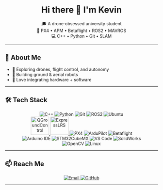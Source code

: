 <h1 align="center">Hi there 👋 I'm Kevin</h1>

<p align="center">
  🎓 A drone‑obsessed university student<br>
  🚁 PX4 • APM • Betaflight • ROS2 • MAVROS<br>
  💻 C++ • Python • Git • SLAM
</p>

---

## 🚀 About Me

- 🔧 Exploring drones, flight control, and autonomy  
- 🤖 Building ground & aerial robots  
- 🧩 Love integrating hardware + software  

---

## 🛠️ Tech Stack

<p align="center">
  <!-- Languages & Frameworks -->
  <img src="https://img.shields.io/badge/C%2B%2B-00599C?style=for-the-badge&logo=c%2B%2B&logoColor=white" alt="C++"/>
  <img src="https://img.shields.io/badge/Python-3776AB?style=for-the-badge&logo=python&logoColor=white" alt="Python"/>
  <img src="https://img.shields.io/badge/Git-F05032?style=for-the-badge&logo=git&logoColor=white" alt="Git"/>
  <img src="https://img.shields.io/badge/ROS2_Humble-22314E?style=for-the-badge&logo=ros&logoColor=white" alt="ROS2"/>
  <img src="https://img.shields.io/badge/Ubuntu_22.04-E95420?style=for-the-badge&logo=ubuntu&logoColor=white" alt="Ubuntu"/>

  <br/>

  <!-- Drone Systems with App Icons -->
  <a href="https://qgroundcontrol.com">
    <img src="https://raw.githubusercontent.com/mavlink/qgroundcontrol/master/qgcimages/qgroundcontrol.png" width="60" alt="QGroundControl"/>
  </a>
  <a href="https://expresslrs.org">
    <img src="https://expresslrs.org/assets/img/expresslrs-logo-white.svg" width="60" alt="ExpressLRS"/>
  </a>
  <img src="https://img.shields.io/badge/PX4-000000?style=for-the-badge&logo=px4&logoColor=white" alt="PX4"/>
  <img src="https://img.shields.io/badge/ArduPilot-008000?style=for-the-badge&logo=ardupilot&logoColor=white" alt="ArduPilot"/>
  <img src="https://img.shields.io/badge/Betaflight-FECA1B?style=for-the-badge&logo=betaflight&logoColor=black" alt="Betaflight"/>

  <br/>

  <!-- Tools -->
  <img src="https://img.shields.io/badge/Arduino_IDE-00979D?style=for-the-badge&logo=arduino&logoColor=white" alt="Arduino IDE"/>
  <img src="https://img.shields.io/badge/STM32CubeMX-03234B?style=for-the-badge&logo=stmicroelectronics&logoColor=white" alt="STM32CubeMX"/>
  <img src="https://img.shields.io/badge/VS_Code-007ACC?style=for-the-badge&logo=visual-studio-code&logoColor=white" alt="VS Code"/>
  <img src="https://img.shields.io/badge/SolidWorks-FF0000?style=for-the-badge&logo=solidworks&logoColor=white" alt="SolidWorks"/>

  <br/>

  <!-- Visualization & System -->
  <img src="https://img.shields.io/badge/OpenCV-5C3EE8?style=for-the-badge&logo=opencv&logoColor=white" alt="OpenCV"/>
  <img src="https://img.shields.io/badge/Linux-000000?style=for-the-badge&logo=linux&logoColor=white" alt="Linux"/>
</p>

---

## 📫 Reach Me

<p align="center">
  <a href="mailto:tjq1994264536@icloud.com">
    <img src="https://img.shields.io/badge/Email-D14836?style=for-the-badge&logo=gmail&logoColor=white" alt="Email"/>
  </a>
  <a href="https://github.com/kevintjq">
    <img src="https://img.shields.io/badge/GitHub-100000?style=for-the-badge&logo=github&logoColor=white" alt="GitHub"/>
  </a>
</p>

---
